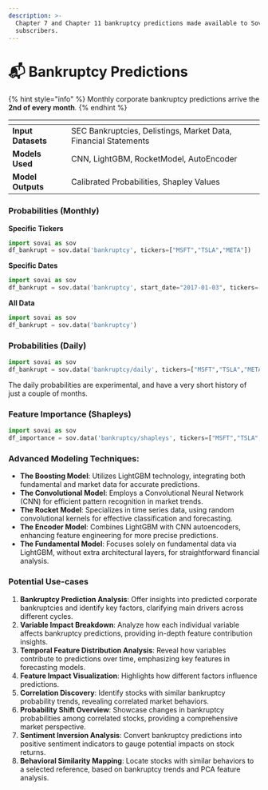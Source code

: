 ```yaml
---
description: >-
  Chapter 7 and Chapter 11 bankruptcy predictions made available to Sovai
  subscribers.
---
```


# 📬 Bankruptcy Predictions

{% hint style="info" %}
Monthly corporate bankruptcy predictions arrive the **2nd of every month**_._
{% endhint %}

<table data-view="cards" data-full-width="false"><thead><tr><th></th><th></th></tr></thead><tbody><tr><td><strong>Input Datasets</strong></td><td>SEC Bankruptcies, Delistings, Market Data, Financial Statements</td></tr><tr><td><strong>Models Used</strong></td><td>CNN, LightGBM, RocketModel, AutoEncoder</td></tr><tr><td><strong>Model Outputs</strong></td><td>Calibrated Probabilities, Shapley Values</td></tr></tbody></table>



### **Probabilities (Monthly)**

**Specific Tickers**

```python
import sovai as sov
df_bankrupt = sov.data('bankruptcy', tickers=["MSFT","TSLA","META"])
```

**Specific Dates**

```python
import sovai as sov
df_bankrupt = sov.data('bankruptcy', start_date="2017-01-03", tickers=["MSFT"])
```

**All Data**

```python
import sovai as sov
df_bankrupt = sov.data('bankruptcy')
```

###

### Probabilities (Daily)

```python
import sovai as sov
df_bankrupt = sov.data('bankruptcy/daily', tickers=["MSFT","TSLA","META"])
```

The daily probabilities are experimental, and have a very short history of just a couple of months.&#x20;

###

### Feature Importance (Shapleys)

```python
import sovai as sov
df_importance = sov.data('bankruptcy/shapleys', tickers=["MSFT","TSLA","META"])
```





### **Advanced Modeling Techniques**:

* **The Boosting Model**: Utilizes LightGBM technology, integrating both fundamental and market data for accurate predictions.
* **The Convolutional Model**: Employs a Convolutional Neural Network (CNN) for efficient pattern recognition in market trends.
* **The Rocket Model**: Specializes in time series data, using random convolutional kernels for effective classification and forecasting.
* **The Encoder Model**: Combines LightGBM with CNN autoencoders, enhancing feature engineering for more precise predictions.
* **The Fundamental Model**: Focuses solely on fundamental data via LightGBM, without extra architectural layers, for straightforward financial analysis.



### Potential Use-cases

1. **Bankruptcy Prediction Analysis**: Offer insights into predicted corporate bankruptcies and identify key factors, clarifying main drivers across different cycles.
2. **Variable Impact Breakdown**: Analyze how each individual variable affects bankruptcy predictions, providing in-depth feature contribution insights.
3. **Temporal Feature Distribution Analysis**: Reveal how variables contribute to predictions over time, emphasizing key features in forecasting models.
4. **Feature Impact Visualization**: Highlights how different factors influence predictions.
5. **Correlation Discovery**: Identify stocks with similar bankruptcy probability trends, revealing correlated market behaviors.
6. **Probability Shift Overview**: Showcase changes in bankruptcy probabilities among correlated stocks, providing a comprehensive market perspective.
7. **Sentiment Inversion Analysis**: Convert bankruptcy predictions into positive sentiment indicators to gauge potential impacts on stock returns.
8. **Behavioral Similarity Mapping**: Locate stocks with similar behaviors to a selected reference, based on bankruptcy trends and PCA feature analysis.
